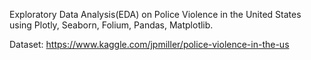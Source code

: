 Exploratory Data Analysis(EDA) on Police Violence in the United States using Plotly, Seaborn, Folium, Pandas, Matplotlib. 

Dataset: https://www.kaggle.com/jpmiller/police-violence-in-the-us 


